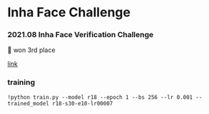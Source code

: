 # Inha Face Challenge

### 2021.08 Inha Face Verification Challenge 

🙌 won 3rd place 

[link](https://dacon.io/competitions/official/235802/overview/description)

### training

~~~
!python train.py --model r18 --epoch 1 --bs 256 --lr 0.001 --trained_model r18-s30-e10-lr00007
~~~
